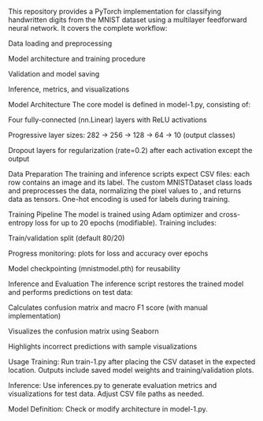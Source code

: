 This repository provides a PyTorch implementation for classifying handwritten digits from the MNIST dataset using a multilayer feedforward neural network. It covers the complete workflow:

Data loading and preprocessing

Model architecture and training procedure

Validation and model saving

Inference, metrics, and visualizations

Model Architecture
The core model is defined in model-1.py, consisting of:

Four fully-connected (nn.Linear) layers with ReLU activations

Progressive layer sizes: 282 → 256 → 128 → 64 → 10 (output classes)

Dropout layers for regularization (rate=0.2) after each activation except the output

Data Preparation
The training and inference scripts expect CSV files: each row contains an image and its label. The custom MNISTDataset class loads and preprocesses the data, normalizing the pixel values to , and returns data as tensors. One-hot encoding is used for labels during training.

Training Pipeline
The model is trained using Adam optimizer and cross-entropy loss for up to 20 epochs (modifiable). Training includes:

Train/validation split (default 80/20)

Progress monitoring: plots for loss and accuracy over epochs

Model checkpointing (mnistmodel.pth) for reusability

Inference and Evaluation
The inference script restores the trained model and performs predictions on test data:

Calculates confusion matrix and macro F1 score (with manual implementation)

Visualizes the confusion matrix using Seaborn

Highlights incorrect predictions with sample visualizations

Usage
Training: Run train-1.py after placing the CSV dataset in the expected location. Outputs include saved model weights and training/validation plots.

Inference: Use inferences.py to generate evaluation metrics and visualizations for test data. Adjust CSV file paths as needed.

Model Definition: Check or modify architecture in model-1.py.
